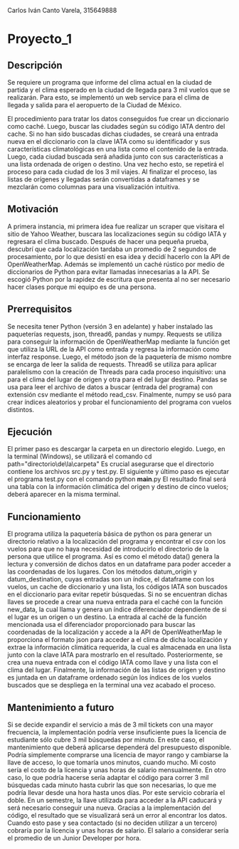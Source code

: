 Carlos Iván Canto Varela, 315649888
# Proyecto_1

## Descripción

Se requiere un programa que informe del clima actual en la ciudad de partida y el clima esperado en la ciudad de llegada para 3 mil vuelos que se realizarán. Para esto, se implementó un web service para el clima de llegada y salida para el aeropuerto de la Ciudad de México.

El procedimiento para tratar los datos conseguidos fue crear un diccionario como caché. Luego, buscar las ciudades según su código IATA dentro del cache. Si no han sido buscadas dichas ciudades, se creará una entrada nueva en el diccionario con la clave IATA como su identificador y sus características climatológicas en una lista como el contenido de la entrada. Luego, cada ciudad buscada será añadida junto con sus características a una lista ordenada de origen o destino. Una vez hecho esto, se repetirá el proceso para cada ciudad de los 3 mil viajes.
Al finalizar el proceso, las listas de orígenes y llegadas serán convertidas a dataframes y se mezclarán como columnas para una visualización intuitiva.

## Motivación

A primera instancia, mi primera idea fue realizar un scraper que visitara el sitio de Yahoo Weather, buscara las localizaciones según su código IATA y regresara el clima buscado. Después de hacer una pequeña prueba, descubrí que cada localización tardaba un promedio de 2 segundos de procesamiento, por lo que desistí en esa idea y decidí hacerlo con la API de OpenWeatherMap. Además se implementó un caché rústico por medio de diccionarios de Python para evitar llamadas innecesarias a la API.
Se escogió Python por la rapidez de escritura que presenta al no ser necesario hacer clases porque mi equipo es de una persona.

## Prerrequisitos

Se necesita tener Python (versión 3 en adelante) y haber instalado las paqueterías requests, json, thread6, pandas y numpy.
Requests se utiliza para conseguir la información de OpenWeatherMap mediante la función get que utiliza la URL de la API como entrada y regresa la información como interfaz response. Luego, el método json de la paquetería de mismo nombre se encarga de leer la salida de requests. Thread6 se utiliza para aplicar paralelismo con la creación de Threads para cada proceso inquisitivo: una para el clima del lugar de origen y otra para el del lugar destino. Pandas se usa para leer el archivo de datos a buscar (entrada del programa) con extensión csv mediante el método read_csv. Finalmente, numpy se usó para crear índices aleatorios y probar el funcionamiento del programa con vuelos distintos.

## Ejecución

El primer paso es descargar la carpeta en un directorio elegido. Luego, en la terminal (Windows), se utilizará el comando
  cd path="directorio\de\la\carpeta"
Es crucial asegurarse que el directorio contiene los archivos src.py y test.py. El siguiente y último paso es ejecutar el programa test.py con el comando
  python __main__.py
El resultado final será una tabla con la información climática del origen y destino de cinco vuelos; deberá aparecer en la misma terminal.

## Funcionamiento

El programa utiliza la paquetería básica de python os para generar un directorio relativo a la localización del programa y encontrar el csv con los vuelos para que no haya necesidad de introducirlo el directorio de la persona que utilice el programa. Así es como el método data() genera la lectura y conversión de dichos datos en un dataframe para poder acceder a las coordenadas de los lugares. Con los métodos datum_origin y datum_destination, cuyas entradas son un índice, el dataframe con los vuelos, un cache de diccionario y una lista, los códigos IATA son buscados en el diccionario para evitar repetir búsquedas. Si no se encuentran dichas llaves se procede a crear una nueva entrada para el caché con la función new_data, la cual llama y genera un índice diferenciador dependiente de si el lugar es un origen o un destino. La entrada al caché de la función mencionada usa el diferenciador proporcionado para buscar las coordenadas de la localización y accede a la API de OpenWeatherMap le proporciona el formato json para acceder a el clima de dicha localización y extrae la información climática requerida, la cual es almacenada en una lista junto con la clave IATA para mostrarlo en el resultado. Posteriormente, se crea una nueva entrada con el código IATA como llave y una lista con el clima del lugar. Finalmente, la información de las listas de origen y destino es juntada en un dataframe ordenado según los índices de los vuelos buscados que se despliega en la terminal una vez acabado el proceso.

## Mantenimiento a futuro

Si se decide expandir el servicio a más de 3 mil tickets con una mayor frecuencia, la implementación podría verse insuficiente pues la licencia de estudiante sólo cubre 3 mil búsquedas por minuto. En este caso, el mantenimiento que deberá aplicarse dependerá del presupuesto disponible.
Podría simplemente comprarse una licencia de mayor rango y cambiarse la llave de acceso, lo que tomaría unos minutos, cuando mucho. Mi costo sería el costo de la licencia y unas horas de salario mensualmente. En otro caso, lo que podría hacerse sería adaptar el código para correr 3 mil búsquedas cada minuto hasta cubrir las que son necesarias, lo que me podría llevar desde una hora hasta unos días. Por este servicio cobraría el doble.
En un semestre, la llave utilizada para acceder a la API caducará y será necesario conseguir una nueva. Gracias a la implementación del código, el resultado que se visualizará será un error al encontrar los datos. Cuando esto pase y sea contactado (si no deciden utilizar a un tercero) cobraría por la licencia y unas horas de salario.
El salario a considerar sería el promedio de un Junior Developer por hora.

